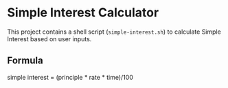 # Simple Interest Calculator

This project contains a shell script (`simple-interest.sh`) to calculate Simple Interest based on user inputs.

## Formula
simple interest = (principle * rate * time)/100

